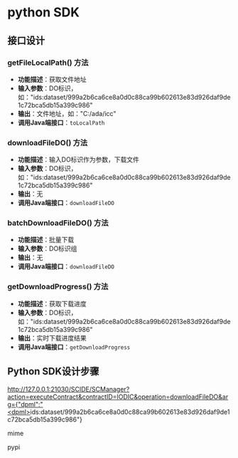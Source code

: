 # python SDK

## 接口设计

### getFileLocalPath() 方法

- **功能描述**：获取文件地址
- **输入参数**：DO标识，如："ids:dataset/999a2b6ca6ce8a0d0c88ca99b602613e83d926daf9de1c72bca5db15a399c986"
- **输出**：文件地址，如："C:/ada/icc"
- **调用Java端接口**：`toLocalPath`

### downloadFileDO() 方法

- **功能描述**：输入DO标识作为参数，下载文件
- **输入参数**：DO标识，如："ids:dataset/999a2b6ca6ce8a0d0c88ca99b602613e83d926daf9de1c72bca5db15a399c986"
- **输出**：无
- **调用Java端接口**：`downloadFileDO`

### batchDownloadFileDO() 方法

- **功能描述**：批量下载
- **输入参数**：DO标识组
- **输出**：无
- **调用Java端接口**：`downloadFileDO`

### getDownloadProgress() 方法

- **功能描述**：获取下载进度
- **输入参数**：DO标识，如："ids:dataset/999a2b6ca6ce8a0d0c88ca99b602613e83d926daf9de1c72bca5db15a399c986"
- **输出**：实时下载进度结果
- **调用Java端接口**：`getDownloadProgress`

## Python SDK设计步骤

http://127.0.0.1:21030/SCIDE/SCManager?action=executeContract&contractID=IODIC&operation=downloadFileDO&arg={"dpml":"<dpml><data>ids:dataset/999a2b6ca6ce8a0d0c88ca99b602613e83d926daf9de1c72bca5db15a399c986</data></dpml>"}

mime

pypi

